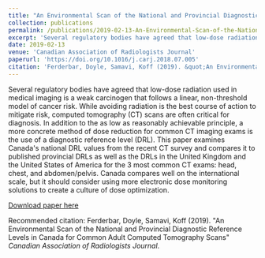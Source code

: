 ```yaml
---
title: "An Environmental Scan of the National and Provincial Diagnostic Reference Levels in Canada for Common Adult Computed Tomography Scans"
collection: publications
permalink: /publications/2019-02-13-An-Environmental-Scan-of-the-National-and-Provincial-Diagnostic-Reference-Levels-in-Canada-for-Common-Adult-CT
excerpt: 'Several regulatory bodies have agreed that low-dose radiation used in medical imaging is a weak carcinogen that follows a linear, non-threshold model of cancer risk. While avoiding radiation is the best course of action to mitigate risk, computed tomography (CT) scans are often critical for diagnosis. In addition to the as low as reasonably achievable principle, a more concrete method of dose reduction for common CT imaging exams is the use of a diagnostic reference level (DRL). This paper examines Canada's national DRL values from the recent CT survey and compares it to published provincial DRLs as well as the DRLs in the United Kingdom and the United States of America for the 3 most common CT exams: head, chest, and abdomen/pelvis. Canada compares well on the international scale, but it should consider using more electronic dose monitoring solutions to create a culture of dose optimization.'
date: 2019-02-13
venue: 'Canadian Association of Radiologists Journal'
paperurl: 'https://doi.org/10.1016/j.carj.2018.07.005'
citation: 'Ferderbar, Doyle, Samavi, Koff (2019). &quot;An Environmental Scan of the National and Provincial Diagnostic Reference Levels in Canada for Common Adult Computed Tomography Scans&quot; <i>Canadian Association of Radiologists Journal</i>.'
---
```

Several regulatory bodies have agreed that low-dose radiation used in medical imaging is a weak carcinogen that follows a linear, non-threshold model of cancer risk. While avoiding radiation is the best course of action to mitigate risk, computed tomography (CT) scans are often critical for diagnosis. In addition to the as low as reasonably achievable principle, a more concrete method of dose reduction for common CT imaging exams is the use of a diagnostic reference level (DRL). This paper examines Canada's national DRL values from the recent CT survey and compares it to published provincial DRLs as well as the DRLs in the United Kingdom and the United States of America for the 3 most common CT exams: head, chest, and abdomen/pelvis. Canada compares well on the international scale, but it should consider using more electronic dose monitoring solutions to create a culture of dose optimization.

[Download paper here](https://doi.org/10.1016/j.carj.2018.07.005)

Recommended citation: Ferderbar, Doyle, Samavi, Koff (2019). &quot;An Environmental Scan of the National and Provincial Diagnostic Reference Levels in Canada for Common Adult Computed Tomography Scans&quot; <i>Canadian Association of Radiologists Journal</i>.
